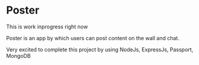 # Poster

This is work inprogress right now 

Poster is an app by which users can post content on the wall and chat.

Very excited to complete this project by using NodeJs, ExpressJs, Passport, MongoDB
